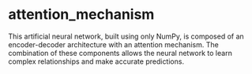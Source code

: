 # attention_mechanism
This artificial neural network, built using only NumPy, is composed of an encoder-decoder architecture with an attention mechanism. The combination of these components allows the neural network to learn complex relationships and make accurate predictions.
